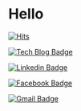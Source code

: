 # Hello

 <div>
	
  [![Hits](https://hits.seeyoufarm.com/api/count/incr/badge.svg?url=https%3A%2F%2Fgithub.com%2Fyoungsoo23)](https://hits.seeyoufarm.com) 
  
  [![Tech Blog Badge](http://img.shields.io/badge/-Tech%20blog-black?style=flat-square&logo=github&link=https://https://github.com/youngsoo23/)](https://github.com/youngsoo23/)
	
  [![Linkedin Badge](https://img.shields.io/badge/-LinkedIn-blue?style=flat-square&logo=Linkedin&logoColor=white&link=https://www.linkedin.com/in/young-soo-oh-2364a8135/)](https://www.linkedin.com/in/young-soo-oh-2364a8135/)
	
  [![Facebook Badge](https://img.shields.io/badge/facebook-1877f2?style=flat-square&logo=facebook&logoColor=white&link=https://www.facebook.com/zzsza)](https://www.facebook.com/zzsza)
	
	
  [![Gmail Badge](https://img.shields.io/badge/Gmail-d14836?style=flat-square&logo=Gmail&logoColor=white&link=mailto:oh.youngsoo23@gmail.com)](mailto:oh.youngsoo23@gmail.com)
		
  </div>
